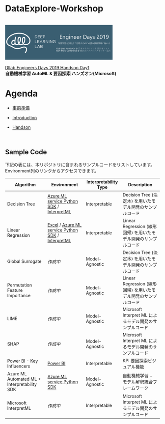 # DataExplore-Workshop
<br/>

<img src="docs/images/dllab.png" width=350>


[Dllab Engineers Days 2019 Handson Day1](https://dllab.connpass.com/event/144595/)   
**自動機械学習 AutoML & 要因探索 ハンズオン(Microsoft)**



# Agenda
- [事前準備](./Setup.md)

- [Introduction](./Introduction.md)

- [Handson](./Handson.md)

<br/>

## Sample Code

下記の表には、本リポジトリに含まれるサンプルコードをリストしています。Environment列のリンクからアクセスできます。

| Algorithm | Environment | Interpretability Type | Description | 
| --- | --- | --- | --- |
| Decision Tree | [Azure ML service Python SDK](Sample/Decision-Tree/FactoryQC-azureml-sklearn-DT.ipynb) / [InterpretML](Sample/Decision-Tree/FactoryQC-InterpretML-DT.ipynb)| Interpretable | Decision Tree (決定木) を用いたモデル開発のサンプルコード| 
| Linear Regression | [Excel](Sample/Linear-Regression/linear-regression.xlsx) / [Azure ML service Python SDK](Sample/Linear-Regression/diabetes-azureml-sklearn-LR.ipynb) / [InterpretML](Sample/Linear-Regression/diabetes-InterpretML-LR.ipynb) | Interpretable | Linear Regression (線形回帰) を用いたモデル開発のサンプルコード| 
| Global Surrogate | _作成中_<!--[Python](Sample/Global-Surrogate)--> | Model-Agnostic | Decision Tree (決定木) を用いたモデル開発のサンプルコード| 
| Permutation Feature Importance |_作成中_<!--[Python](Sample/PFI)--> | Model-Agnostic | Linear Regression (線形回帰) を用いたモデル開発のサンプルコード| 
| LIME | _作成中_<!--[Python](Sample/LIME)--> | Model-Agnostic | Microsoft Interpret ML によるモデル開発のサンプルコード| 
| SHAP | _作成中_<!--[Python](Sample/SHAP)--> | Model-Agnostic | Microsoft Interpret ML によるモデル開発のサンプルコード|
| Power BI - Key Influencers | [Power BI](Sample/Key-Influencers/titanic-sample.pbix) | Interpretable| KPI 要因探索ビジュアル機能 |
| Azure ML Automated ML + Interpretability SDK | [Azure ML service Python SDK](Sample/Automated-Machine-Learning) | Model-Agnostic | 自動機械学習 + モデル解釈統合フレームワーク| 
| Microsoft InterpretML | _作成中_<!--[Python](Sample/Interpret)--> | Interpretable | Microsoft Interpret ML によるモデル開発のサンプルコード| 

<br/>



